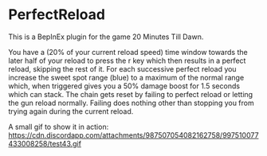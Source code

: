 # PerfectReload
This is a BepInEx plugin for the game 20 Minutes Till Dawn.

You have a (20% of your current reload speed) time window towards the later half of your reload to press the r key which then results in a perfect reload, skipping the rest of it.
For each successive perfect reload you increase the sweet spot range (blue) to a maximum of the normal range which, when triggered gives you a 50% damage boost for 1.5 seconds which can stack.
The chain gets reset by failing to perfect reload or letting the gun reload normally.
Failing does nothing other than stopping you from trying again during the current reload.

A small gif to show it in action:
https://cdn.discordapp.com/attachments/987507054082162758/997510077433008258/test43.gif